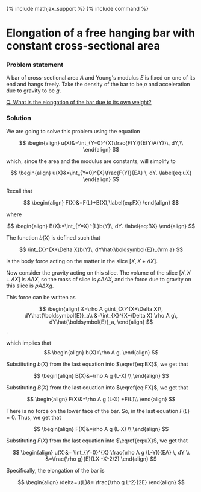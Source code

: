 {% include mathjax_support %}
{% include command %}

# Elongation of a free hanging bar with constant cross-sectional area

### Problem statement

A bar of cross-sectional area $A$ and Young's modulus $E$ is fixed on one of its end and hangs freely. Take the density of the bar to be $\rho$ and acceleration due to gravity to be $g$.

<u>Q. What is the elongation of the bar due to its own weight? </u>





<!-- ![](2021-09-26-21-34-38.png) -->


<!-- ![](2021-09-26-21-46-42.png) -->

### Solution

We are going to solve this problem using the equation

$$
\begin{align}
u(X)&=\int_{Y=0}^{X}\frac{F(Y)}{E(Y)A(Y)}\, dY,\\
\end{align}
$$

which, since the area and the modulus are constants, will simplify  to

$$
\begin{align}
u(X)&=\int_{Y=0}^{X}\frac{F(Y)}{EA} \, dY.
\label{eq:uX}
\end{align}
$$

Recall that

$$
\begin{align}
F(X)&=F(L)+B(X),\label{eq:FX}
\end{align}
$$

where

$$
\begin{align}
B(X):=\int_{Y=X}^{L}b(Y)\, dY.
\label{eq:BX}
\end{align}
$$

The function $b(X)$ is defined such that 

$$
\int_{X}^{X+\Delta X}b(Y)\, dY\hat{\boldsymbol{E}}_{\rm a}
$$

is the body force acting on the matter in the  slice $[X, X+\Delta X]$. 

Now consider the gravity acting on this slice.
The volume of the  slice $[X, X+\Delta X]$ is $A \Delta X$, so the mass of slice is $\rho A \Delta X$, and the force due to gravity on this slice  is $\rho A \Delta X g$. 

This force can be written as

$$
\begin{align}
&=\rho A g\int_{X}^{X+\Delta X}\, dY\hat{\boldsymbol{E}}_a\\
&=\int_{X}^{X+\Delta X}
\rho A g\, dY\hat{\boldsymbol{E}}_a,
\end{align}
$$. 

which implies that
$$
\begin{align}
b(X)=\rho A g.
\end{align}
$$


Substituting $b(X)$ from the last equation into $\eqref{eq:BX}$, we get that

$$
\begin{align}
B(X)&=\rho A g (L-X) \\
\end{align}
$$

Substituting $B(X)$ from the last equation into $\eqref{eq:FX}$, we get that

$$
\begin{align}
F(X)&=\rho A g (L-X) +F(L)\\
\end{align}
$$


There is no force on the lower face of the bar. So, in the last equation $F(L)=0$. Thus, we get that 

$$
\begin{align}
F(X)&=\rho A g (L-X) \\
\end{align}
$$


Substituting $F(X)$ from the last equation into $\eqref{eq:uX}$, we get that

$$
\begin{align}
u(X)&=
\int_{Y=0}^{X}
\frac{\rho A g (L-Y)}{EA}
\, dY
\\
&=\frac{\rho g}{E}(LX -X^2/2)
\end{align}
$$


Specifically, the elongation of the bar is 

$$
\begin{align}
\delta=u(L)&=
\frac{\rho g L^2}{2E}
\end{align}
$$


